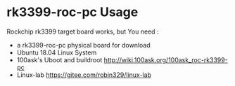 # rk3399-roc-pc Usage

Rockchip rk3399 target board works, but You need :

* a rk3399-roc-pc physical board for download
* Ubuntu 18.04 Linux System
* 100ask's Uboot and buildroot <http://wiki.100ask.org/100ask_roc-rk3399-pc>
* Linux-lab <https://gitee.com/robin329/linux-lab>

